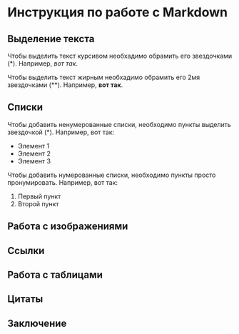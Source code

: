 # Инструкция по работе с Markdown
## Выделение текста

Чтобы выделить текст курсивом необхадимо обрамить его звездочками (*). Например, *вот так*.

Чтобы выделить текст жирным необхадимо обрамить его 2мя звездочками (**). Например, **вот так**.



## Списки  

Чтобы добавить ненумерованные списки, необходимо пункты выделить звездочкой 
(*).
Например, вот так:

* Элемент 1
* Элемент 2
* Элемент 3

Чтобы добавить нумерованные списки, необходимо пункты просто пронумировать.
Например, вот так:

1. Первый пункт
2. Второй пункт

## Работа с изображениями
## Ссылки
## Работа с таблицами
## Цитаты
## Заключение